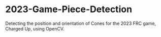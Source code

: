 # 2023-Game-Piece-Detection
Detecting the position and orientation of Cones for the 2023 FRC game, Charged Up, using OpenCV.
